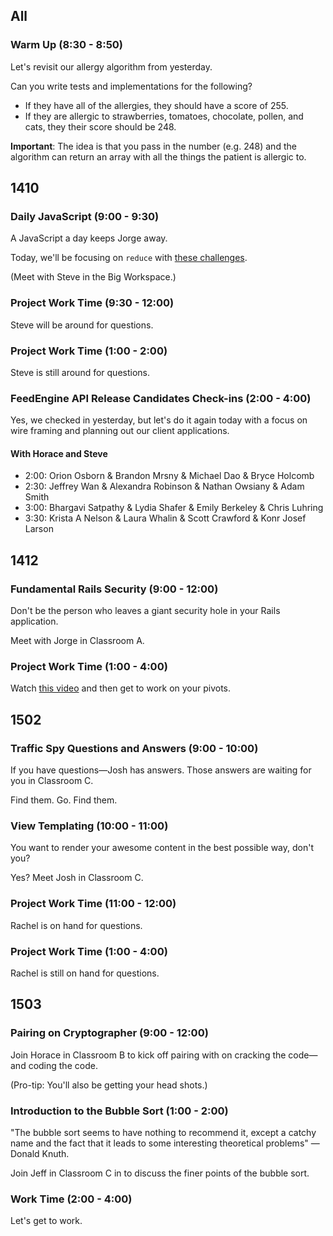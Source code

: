 ## All

### Warm Up (8:30 - 8:50)

Let's revisit our allergy algorithm from yesterday.

Can you write tests and implementations for the following?

* If they have all of the allergies, they should have a score of 255.
* If they are allergic to strawberries, tomatoes, chocolate, pollen, and cats, they their score should be 248.

**Important**: The idea is that you pass in the number (e.g. 248) and the algorithm can return an array with all the things the patient is allergic to.

## 1410

### Daily JavaScript (9:00 - 9:30)

A JavaScript a day keeps Jorge away.

Today, we'll be focusing on `reduce` with [these challenges](https://gist.github.com/stevekinney/2b24ec29ce0142c4497f).

(Meet with Steve in the Big Workspace.)

### Project Work Time (9:30 - 12:00)

Steve will be around for questions.

### Project Work Time (1:00 - 2:00)

Steve is still around for questions.

### FeedEngine API Release Candidates Check-ins (2:00 - 4:00)

Yes, we checked in yesterday, but let's do it again today with a focus on wire framing and planning out our client applications.

#### With Horace and Steve

* 2:00: Orion Osborn & Brandon Mrsny & Michael Dao & Bryce Holcomb
* 2:30: Jeffrey Wan & Alexandra Robinson & Nathan Owsiany & Adam Smith
* 3:00: Bhargavi Satpathy & Lydia Shafer & Emily Berkeley & Chris Luhring
* 3:30: Krista A Nelson & Laura Whalin & Scott Crawford & Konr Josef Larson

## 1412

### Fundamental Rails Security (9:00 - 12:00)

Don't be the person who leaves a giant security hole in your Rails application.

Meet with Jorge in Classroom A.

### Project Work Time (1:00 - 4:00)

Watch [this video](https://www.youtube.com/watch?v=n67RYI_0sc0) and then get to work on your pivots.

## 1502

### Traffic Spy Questions and Answers (9:00 - 10:00)

If you have questions—Josh has answers. Those answers are waiting for you in Classroom C.

Find them. Go. Find them.

### View Templating (10:00 - 11:00)

You want to render your awesome content in the best possible way, don't you?

Yes? Meet Josh in Classroom C.

### Project Work Time (11:00 - 12:00)

Rachel is on hand for questions.

### Project Work Time (1:00 - 4:00)

Rachel is still on hand for questions.

## 1503

### Pairing on Cryptographer (9:00 - 12:00)

Join Horace in Classroom B to kick off pairing with on cracking the code—and coding the code.

(Pro-tip: You'll also be getting your head shots.)

### Introduction to the Bubble Sort (1:00 - 2:00)

"The bubble sort seems to have nothing to recommend it, except a catchy name and the fact that it leads to some interesting theoretical problems" — Donald Knuth.

Join Jeff in Classroom C in to discuss the finer points of the bubble sort.

### Work Time (2:00 - 4:00)

Let's get to work.

